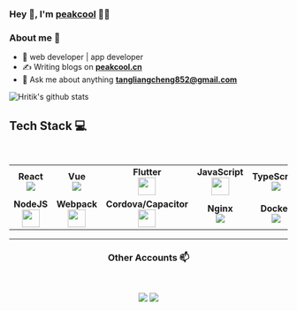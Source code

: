 
### Hey 👋, I'm [peakcool]() 👨‍💻

### About me :eyes:

- :dart: web developer | app developer  
- :writing_hand: Writing blogs on  **[peakcool.cn](http://peakcool.cn)**
- :e-mail: Ask me about anything  **[tangliangcheng852@gmail.com](tangliangcheng852@gmail.com)**

![Hritik's github stats](https://github-readme-stats.vercel.app/api?username=peakcool&show_icons=true&hide_border=true)

## Tech Stack :computer:

<br>
<table>
<tbody>
 <tr>
  <td align="center">
<span><b><center>React</center></b></span> 
<img src="https://img.icons8.com/color/32/000000/react-native.png"/> 
</td>
<td align="center">
<span><b><center>Vue</center></b></span> 
<img src="https://img.icons8.com/color/32/000000/vue-js.png"/> 
</td>

<td align="center">
<span><b><center>Flutter</center></b></span> 
<img height=32px src="https://img.icons8.com/color/2x/flutter.png"> 
</td>

<td align="center">
<span><b><center>JavaScript</center></b></span> 
<img height=32px src="https://img.icons8.com/color/2x/javascript.png"> 
</td>

<td align="center">
<span><b><center>TypeScript</center></b></span> 
<img src="https://img.icons8.com/color/32/000000/typescript.png"/>
</td>

<td align="center">
<span><b><center>HTML</center></b></span> 
<img height=32px src="https://img.icons8.com/color/2x/html-5.png"> 
</td>

<td align="center">
<span><b><center>PostCSS</center></b></span> 
<img height=28px src="https://postcss.org/postcss.a7170133.svg"> 
</td>

</tr>

<tr>

<td align="center">
<span><b><center>NodeJS</center></b></span> 
<img height=32px src="https://img.icons8.com/color/2x/nodejs.png"> 
</td>

<td align="center">
<span><b><center>Webpack</center></b></span> 
<img height=32px src="https://img.icons8.com/dusk/64/000000/webpack.png"/>
</td>

<td align="center">
<span><b><center>Cordova/Capacitor</center></b></span> 
<img height=32px src="https://cordova.apache.org/static/img/cordova_bot.png"> 
</td>

<td align="center">
<span><b><center>Nginx<center></b></span> 
<img src="https://img.icons8.com/color/32/000000/nginx.png"/> 
</td>


<td align="center">
<span><b><center>Docker</center></b></span> 
<img src="https://img.icons8.com/dusk/32/000000/docker.png"/>
</td>
<td align="center">
<span><b><center>SQL</center></b></span> 
<img height=32px src="https://img.icons8.com/ios-filled/2x/sql.png"> 
</td>

<td align="center">
<span><b><center>Git</center></b></span> 
<img height=32px src="https://img.icons8.com/ios-glyphs/2x/github-2.png"> 
</td>
</tr>



<tr>
<!-- <td align="center">
<span><b><center>MarkDown</center></b></span> 
<img src="https://img.icons8.com/ios/32/000000/markdown--v2.png"/>
</td> -->

<!--<td align="center">
<span><b><center>GitLab</center></b></span> 
<img src="https://img.icons8.com/color/32/000000/gitlab.png"/>
</td> -->
</tr>

</tbody>
</table>

____



<h3 align="center"> Other Accounts 📫 </h3>
<br />
<p align="center">
<a href="https://weibo.com/u/2085118413?is_all=1"><img src="https://img.icons8.com/color/32/000000/weibo.png"/></a>
<a href="https://twitter.com/Peakcool852"><img src="https://img.icons8.com/fluent/32/000000/twitter.png"/></a>

</p>










<!--
**hritik5102/hritik5102** is a ✨ _special_ ✨ repository because its `README.md` (this file) appears on your GitHub profile.

Here are some ideas to get you started:

- 🔭 I’m currently working on ...
- 🌱 I’m currently learning ...
- 👯 I’m looking to collaborate on ...
- 🤔 I’m looking for help with ...
- 💬 Ask me about ...
- 📫 How to reach me: ...
- 😄 Pronouns: ...
- ⚡ Fun fact: ...
-->
